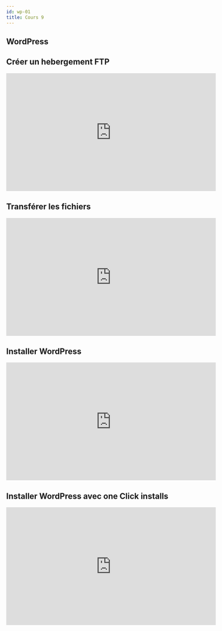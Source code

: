 ```yaml
---
id: wp-01
title: Cours 9
---
```


## WordPress

## Créer un hebergement FTP

<div class="video">
  <iframe width="560" height="315" src="https://www.youtube-nocookie.com/embed/YgaNf5UTpfE" frameborder="0" allow="accelerometer; autoplay; encrypted-media; gyroscope; picture-in-picture" allowfullscreen></iframe>
</div>

## Transférer les fichiers

<div class="video">
  <iframe width="560" height="315" src="https://www.youtube-nocookie.com/embed/dk1WLujkB9Q" frameborder="0" allow="accelerometer; autoplay; encrypted-media; gyroscope; picture-in-picture" allowfullscreen></iframe>
</div>

## Installer WordPress

<div class="video">
  <iframe width="560" height="315" src="https://www.youtube-nocookie.com/embed/AYhb0SibonU" frameborder="0" allow="accelerometer; autoplay; encrypted-media; gyroscope; picture-in-picture" allowfullscreen></iframe>
</div>

## Installer WordPress avec one Click installs

<div class="video">
  <iframe width="560" height="315" src="https://www.youtube-nocookie.com/embed/xAgz0kiwuHs" frameborder="0" allow="accelerometer; autoplay; encrypted-media; gyroscope; picture-in-picture" allowfullscreen></iframe>
</div>

<!-- ## Qu’est-ce qu’un CMS ?

Littéralement _Content management system_ ou « Système de gestion de contenus »

### À quoi cela sert-il ?

- Créer
- Modifier
- Publier
- Supprimer
- Organiser

**tout type de contenu sans devoir écrire du code !**

### Comment cela fonctionne ?

![](/cours_web_2e/img/wordpress/cms-flow-chart.jpg)

### Pourquoi choisir un « CMS » ?

- Mise à jour simplifiée
- Travail collaboratif
- Séparation de la forme et du contenu
- Évolutivité
- Multiples mécanismes de tris
- Sécurité? (en fait non)
- Chaînes de publication et gestion de versions

> Attention: 77% des Wp dans le monde présentent des failles de sécurité et sont sujet à des attaques par des pirates informatique.
> ![](/cours_web_2e/img/wordpress/wordpress-security.png) > [https://sucuri.net/website-security/website-hacked-report](https://sucuri.net/website-security/website-hacked-report)

## Introduction là Wordpress

WordPress est un système de gestion de contenu ou CMS (_Content management system_) libre ([GNU GPL](https://www.gnu.org/philosophy/license-list.fr.html)) écrit en PHP, reposant sur une base de données MySQL, et distribué par Automattic.

WordPress est surtout utilisé comme moteur de blog, mais ses fonctionnalités lui permettent également de gérer n'importe quel site web.
Le logiciel est aussi à l’origine du service WordPress.com.

## Le langage PHP

<img src="https://duckduckgo.com/i/2625ac44.png" width=100>

_Hypertext Preprocessor_, plus connu sous son sigle PHP, est un langage de programmation libre principalement, utilisé pour produire des pages Web dynamiques (dont le contenu peut être changer sans toucher au code, via la base de données), mais pouvant également fonctionner comme n'importe quel langage interprété (pas compilé) de façon locale.

PHP a permis de créer un grand nombre de sites web célèbres, comme Facebook, YouTube, Wikipedia, Google,…

## Un language interprêté

Php est un language interprêté, ce qui veut dire que la machine qui va lire le code qui se trouve dans les fichiers php comprend ce qui s’y trouve et peut exécuter le code.
D'autres languages comme Java, ont besoin d’être compilé vers un format que la machine peut comprendre.

### Comment connaître la popularité d’un langage ?

Une recherche rapide google nous donne ce site: https://www.tiobe.com/tiobe-index/

![](/cours_web_2e/img/wordpress/lang_popularity.png)

## Les bases de données

Une base de données (en anglais : database) est un outil permettant de stocker et de retrouver l’intégralité de données brutes ou d’informations en rapport avec un thème ou une; celles-ci peuvent être de natures différentes et plus ou moins reliées entre elles.

Il existe plusieurs types de bases de données ?

On distingue deux grands modèles de bases de données :

### Le modèle relationnel

![](/cours_web_2e/img/wordpress/database-relational.jpeg)

Le modèle relationnel à travers lequel les relations sont représentées dans un univers à deux dimensions - qui permettra d’associer un prix à un ensemble d’attributs produit par exemple. Une démarche qui renvoie à la théorie des ensembles (soit l’algèbre relationnelle) inventée par IBM. Les opérations relationnelles permettent de créer une nouvelle relation (table) à partir d’opérations élémentaires sur d’autres tables (par l’union, l’intersection, ou encore la différence entre type de données contenu dans ces tables), ceci pour faciliter le travail de l’application cliente (fonction de calcul du prix d’un produit en fonction de ses attributs, etc.).

### Le modèle multidimensionnel

![](/cours_web_2e/img/wordpress/db-multidimensions.gif)

Le modèle multidimensionnel exploite de son côté des schémas en étoile ou en flocon pour exécuter de façon performante des requêtes plus complexes. À la différence de la base relationnelle, les bases multidimensionnelles sont capables de croiser plusieurs tables (revenu, zones géographique, etc.), ici appelées dimensions. Au sein d’un schéma en étoile, gravitent autour d’une table centrale plusieurs tables satellites comprenant des informations descriptives sur les dimensions à prendre en compte. Ainsi, il sera possible grâce à cette méthode de calculer le revenu généré par une équipe de vente sur une certaine période au sein d’une zone géographique particulière pour un profil de clients donné.[^5a93e4c8]

[^5a93e4c8]: http://igm.univ-mlv.fr/~dr/XPOSE2005/entrepot/multidim.html

**En savoir plus :**
[Cours complet sur mysql (OpenClassRoom)](http://openclassrooms.com/courses/administrez-vos-bases-de-donnees-avec-mysql)

## Installer Wordpress

### Installation locale

Pour ce cours, nous ferons l’installation sur un mac, mais j’essaierai de donner quelques resources pour les utilisateurs de windows ou linux.

#### Installer MAMP

Ouvrez la page: https://www.mamp.info/en/downloads/

[![wp-install-01](/cours_web_2e/img/wordpress/wp-install-01.png)](https://www.mamp.info/en/downloads)

[![wp-install-02](/cours_web_2e/img/wordpress/wp-install-02.png)](https://www.mamp.info/en/downloads)

![wp-install-03](/cours_web_2e/img/wordpress/wp-install-03.png)

![wp-install-04](/cours_web_2e/img/wordpress/wp-install-04.png)

#### Télécharger Wordpress

Visitez [https://fr.wordpress.org/](https://fr.wordpress.org/)

![wp-install-05](/cours_web_2e/img/wordpress/wp-install-05.png)
![wp-install-06](/cours_web_2e/img/wordpress/wp-install-06.png)
![wp-install-07](/cours_web_2e/img/wordpress/wp-install-07.png)

#### Créer la base de données

> Vérifier que vous utilisez bien la version de php < 7.1 qui vous donne accès à phpMyAdmin
>
> ![wp-install-08](/cours_web_2e/img/wordpress/wp-install-08.png) > ![wp-install-09](/cours_web_2e/img/wordpress/wp-install-09.png) > ![wp-install-09](/cours_web_2e/img/wordpress/wp-install-10.png)

Crééz une nouvelle base de données `mon_site`

![wp-install-09](/cours_web_2e/img/wordpress/wp-install-11.png)

#### Configurer l’installation

Ouvrir [http://localhost:8888/monsite](http://localhost:8888/monsite)

![wp-install-09](/cours_web_2e/img/wordpress/wp-install-12.png)

Vous aller donc avoir besoin de ces informations :

- Nom de la base de données
- Nom d’utilisateur MySQL
- Mot de passe de l’utilisateur
- Adresse de la base de données

![wp-install-09](/cours_web_2e/img/wordpress/wp-install-12.png)
![wp-install-09](/cours_web_2e/img/wordpress/wp-install-13.png)
![wp-install-09](/cours_web_2e/img/wordpress/wp-install-14.png)
![wp-install-09](/cours_web_2e/img/wordpress/wp-install-15.png)
![wp-install-09](/cours_web_2e/img/wordpress/wp-install-16.png)

#### Bravo !

![wp-install-09](/cours_web_2e/img/wordpress/wp-install-17.png)

### Installation sur un hébergeur distant (Hostinger)

http://www.instructables.com/id/How-to-make-a-WordPress-website-with-Hostinger

Visitez la page d’hostinger: https://www.hostinger.fr/hebergement-web#plans-pricing

#### Commandez votre hébergement gratuit

> Attention seulement 1 hébergement gratuit par compte !

![wp-hostinger-01](/cours_web_2e/img/wordpress/wp-hostinger-01_hmmoinjuo.png)
![wp-hostinger-02](/cours_web_2e/img/wordpress/wp-hostinger-02_4db2g6h4j.png)
![wp-hostinger-03](/cours_web_2e/img/wordpress/wp-hostinger-03_unbyi1xy2.png)
![wp-hostinger-04](/cours_web_2e/img/wordpress/wp-hostinger-04_5ua3irhxv.png)

#### Configurer son hébergement

![wp-hostinger-05](/cours_web_2e/img/wordpress/wp-hostinger-05_z9uqslr6v.png)
![wp-hostinger-06](/cours_web_2e/img/wordpress/wp-hostinger-06_6uununjah.png)

#### Créer la base de donnée

![wp-hostinger-07](/cours_web_2e/img/wordpress/wp-hostinger-07_fsezz9zv3.png)
![wp-hostinger-08](/cours_web_2e/img/wordpress/wp-hostinger-08_swb9faotx.png)
![wp-hostinger-09](/cours_web_2e/img/wordpress/wp-hostinger-09_suqmvwdqk.png)

#### Téléverser wordpress via « FTP »

![wp-install-transfer](/cours_web_2e/img/wordpress/wp-install-transfer.png)

#### Modifier la configuration de la base de données

![wp-install-edit-config](/cours_web_2e/img/wordpress/wp-install-edit-config.png)

Utilisez les informations de votre base de donnée provenant de Hostinger.

![wp-install-config-edit](/cours_web_2e/img/wordpress/wp-install-config-edit.png)

Sauvez le fichier et rendez-vous sur votre Url. Ici http://lacensavwp.esy.es
Vous apercevez, comme lors de votre installation locale, le formulaire de configuration initiale de wordpress. -->
